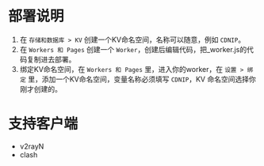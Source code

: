 # 部署说明

1. 在 `存储和数据库 > KV` 创建一个KV命名空间，名称可以随意，例如 `CDNIP`。
2. 在 `Workers 和 Pages` 创建一个 `Worker`，创建后编辑代码，把_worker.js的代码复制进去部署。
3. 绑定KV命名空间，在 `Workers 和 Pages` 里，进入你的worker，在 `设置 > 绑定` 里，添加一个KV命名空间，变量名称必须填写 `CDNIP`，KV 命名空间选择你刚才创建的。

# 支持客户端
- v2rayN
- clash